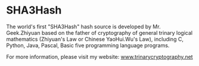 # SHA3Hash
The world's first "SHA3Hash" hash source is developed by Mr. Geek.Zhiyuan based on the father of cryptography of general trinary logical mathematics (Zhiyuan's Law or Chinese YaoHui.Wu's Law), including C, Python, Java, Pascal, Basic five programming language programs.

For more information, please visit my website: www.trinarycryptography.net
